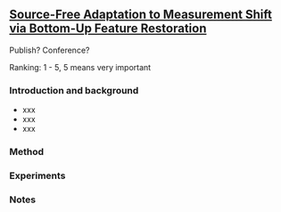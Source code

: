 ## [Source-Free Adaptation to Measurement Shift via Bottom-Up Feature Restoration](https://arxiv.org/pdf/2107.05446.pdf)
Publish? Conference?

Ranking: 1 - 5, 5 means very important

### Introduction and background
- xxx
- xxx
- xxx

### Method

### Experiments

### Notes
